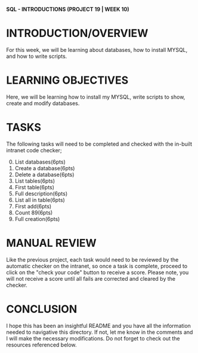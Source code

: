 **SQL - INTRODUCTIONS (PROJECT 19 | WEEK 10)**

# INTRODUCTION/OVERVIEW

For this week, we will be learning about databases, how to install MYSQL, and how to write scripts.

# LEARNING OBJECTIVES

Here, we will be learning how to install my MYSQL, write scripts to show, create and modify databases.

# TASKS

The following tasks will need to be completed and checked with the in-built intranet code checker;

0. List databases(6pts)
1. Create a database(6pts)
2. Delete a database(6pts)
3. List tables(6pts)
4. First table(6pts)
5. Full description(6pts)
6. List all in table(6pts)
7. First add(6pts)
8. Count 89(6pts)
9. Full creation(6pts)

# MANUAL REVIEW

Like the previous project, each task would need to be reviewed by the automatic checker on the intranet, so once a task is complete, proceed to click on the "check your code" button to receive a score. Please note, you will not receive a score until all fails are corrected and cleared by the checker.

# CONCLUSION

I hope this has been an insightful README and you have all the information needed to navigative this directory. If not, let me know in the comments and I will make the necessary modifications. Do not forget to check out the resources referenced below.


